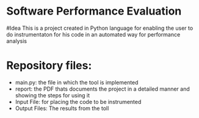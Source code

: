 # Software Performance Evaluation 

#Idea 
This is a project created in Python language for enabling the user to do instrumentaton for his code in an automated way for performance analysis

# Repository files:
-	main.py: the file in which the tool is implemented
- report: the PDF thats documents the project in a detailed manner and showing the steps for using it
- Input File: for placing the code to be instrumented 
- Output Files: The results from the toll
